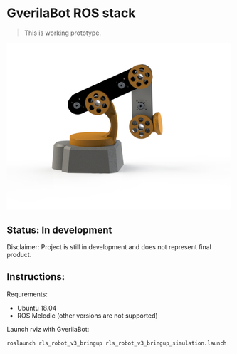 # GverilaBot ROS stack
> This is working prototype.


![](docs/robot_render.png)

## Status: In development
Disclaimer: Project is still in development and does not represent final product.

## Instructions:
Requrements:
* Ubuntu 18.04
* ROS Melodic  (other versions are not supported)

Launch rviz with GverilaBot:
```
roslaunch rls_robot_v3_bringup rls_robot_v3_bringup_simulation.launch 
```

